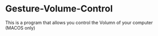# Gesture-Volume-Control


This is a program that allows you control the Volumn of your computer (MACOS only)

